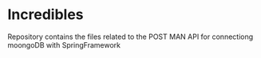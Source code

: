 # Incredibles
Repository contains the files related to the POST MAN API for connectiong moongoDB with SpringFramework
